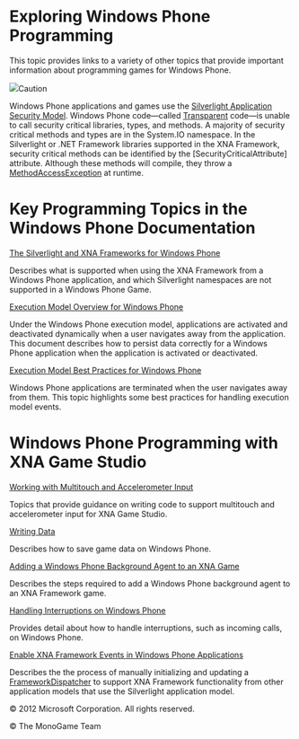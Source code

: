 

# Exploring Windows Phone Programming

This topic provides links to a variety of other topics that provide important information about programming games for Windows Phone.

![](caution.gif)Caution

Windows Phone applications and games use the [Silverlight Application Security Model](http://msdn.microsoft.com/library/dd470128(VS.95).aspx). Windows Phone code—called [Transparent](http://msdn.microsoft.com/library/dd233102.aspx) code—is unable to call security critical libraries, types, and methods. A majority of security critical methods and types are in the System.IO namespace. In the Silverlight or .NET Framework libraries supported in the XNA Framework, security critical methods can be identified by the \[SecurityCriticalAttribute\] attribute. Although these methods will compile, they throw a [MethodAccessException](http://msdn2.microsoft.com/library/system.methodaccessexception.aspx) at runtime.

# Key Programming Topics in the Windows Phone Documentation

[The Silverlight and XNA Frameworks for Windows Phone](http://go.microsoft.com/fwlink/?LinkId=255063)

Describes what is supported when using the XNA Framework from a Windows Phone application, and which Silverlight namespaces are not supported in a Windows Phone Game.

[Execution Model Overview for Windows Phone](http://go.microsoft.com/fwlink/?LinkId=255064)

Under the Windows Phone execution model, applications are activated and deactivated dynamically when a user navigates away from the application. This document describes how to persist data correctly for a Windows Phone application when the application is activated or deactivated.

[Execution Model Best Practices for Windows Phone](http://go.microsoft.com/fwlink/?LinkId=255065)

Windows Phone applications are terminated when the user navigates away from them. This topic highlights some best practices for handling execution model events.

# Windows Phone Programming with XNA Game Studio

[Working with Multitouch and Accelerometer Input](Input_TouchandAccel.md)

Topics that provide guidance on writing code to support multitouch and accelerometer input for XNA Game Studio.

[Writing Data](Storage_HowTo_SaveDataMobile.md)

Describes how to save game data on Windows Phone.

[Adding a Windows Phone Background Agent to an XNA Game](UsingBackgroundAgentsOnPhone.md)

Describes the steps required to add a Windows Phone background agent to an XNA Framework game.

[Handling Interruptions on Windows Phone](RespondingtoShutdownEvents.md)

Provides detail about how to handle interruptions, such as incoming calls, on Windows Phone.

[Enable XNA Framework Events in Windows Phone Applications](UsingXNAFrameworkInSilverlight.md)

Describes the the process of manually initializing and updating a [FrameworkDispatcher](T_MXF_FrameworkDispatcher.md) to support XNA Framework functionality from other application models that use the Silverlight application model.

© 2012 Microsoft Corporation. All rights reserved.  

© The MonoGame Team